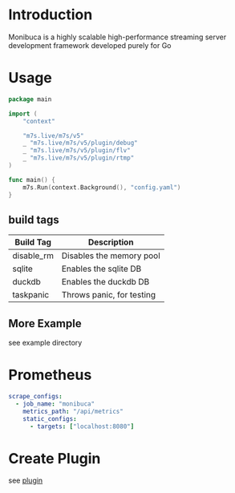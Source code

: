 
# Introduction
Monibuca is a highly scalable high-performance streaming server development framework developed purely for Go
# Usage

```go
package main

import (
	"context"

	"m7s.live/m7s/v5"
	_ "m7s.live/m7s/v5/plugin/debug"
	_ "m7s.live/m7s/v5/plugin/flv"
	_ "m7s.live/m7s/v5/plugin/rtmp"
)

func main() {
	m7s.Run(context.Background(), "config.yaml")
}

```
## build tags

| Build Tag | Description |
|-----------|-------------|
| disable_rm | Disables the memory pool |
| sqlite | Enables the sqlite DB |
| duckdb | Enables the duckdb DB |
| taskpanic | Throws panic, for testing |

## More Example

see example directory

# Prometheus

```yaml
scrape_configs:
  - job_name: "monibuca"
    metrics_path: "/api/metrics"
    static_configs:
      - targets: ["localhost:8080"]
```

# Create Plugin

see [plugin](./plugin/README.md)